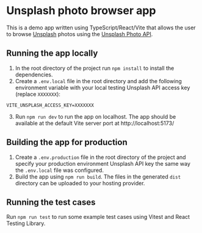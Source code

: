 # Unsplash photo browser app

This is a demo app written using TypeScript/React/Vite that allows the user to browse [Unsplash](https://unsplash.com/) photos using the [Unsplash Photo API](https://unsplash.com/developers).

## Running the app locally

1. In the root directory of the project run `npm install` to install the dependencies.
2. Create a `.env.local` file in the root directory and add the following environment variable with your local testing Unsplash API access key (replace `XXXXXXX`):

```
VITE_UNSPLASH_ACCESS_KEY=XXXXXXX
```

3. Run `npm run dev` to run the app on localhost. The app should be available at the default Vite server port at http://localhost:5173/

## Building the app for production

1. Create a `.env.production` file in the root directory of the project and specify your production environment Unsplash API key the same way the `.env.local` file was configured.
2. Build the app using `npm run build`. The files in the generated `dist` directory can be uploaded to your hosting provider.

## Running the test cases

Run `npm run test` to run some example test cases using Vitest and React Testing Library.
